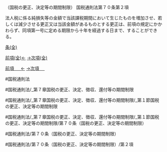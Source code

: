 （国税の更正、決定等の期間制限）
国税通則法第７０条第２項

法人税に係る純損失等の金額で当該課税期間において生じたものを増加させ、若しくは減少させる更正又は当該金額があるものとする更正は、前項の規定にかかわらず、同項第一号に定める期限から十年を経過する日まで、することができる。

[条(全)](国税通則法＿＿＿＿＿第７０条_.md)

[前項(全)←](国税通則法＿＿＿＿＿第７０条第１項_.md)    [→次項(全)](国税通則法＿＿＿＿＿第７０条第３項_.md)

[前項 　 ←](国税通則法＿＿＿＿＿第７０条第１項.md)    [→次項 　 ](国税通則法＿＿＿＿＿第７０条第３項.md)



#国税通則法

#国税通則法/_第７章国税の更正、決定、徴収、還付等の期間制限

#国税通則法/_第７章国税の更正、決定、徴収、還付等の期間制限/_第１節国税の更正、決定等の期間制限

#国税通則法/_第７章国税の更正、決定、徴収、還付等の期間制限/_第１節国税の更正、決定等の期間制限/第７０条（国税の更正、決定等の期間制限）

#国税通則法/第７０条（国税の更正、決定等の期間制限）

#国税通則法/第７０条（国税の更正、決定等の期間制限）/第２項

